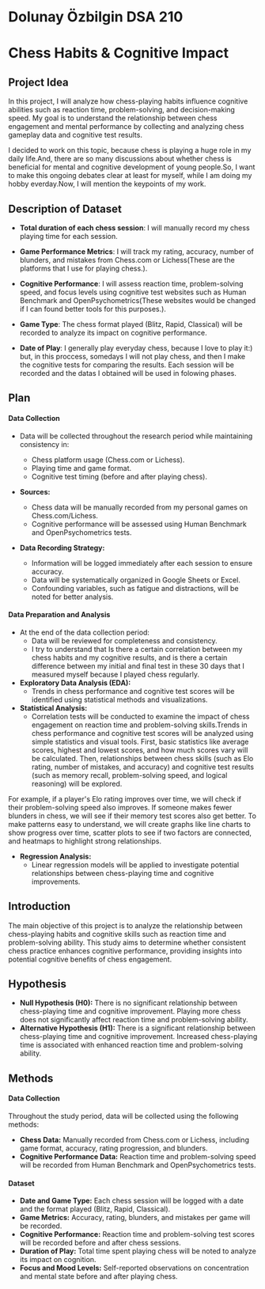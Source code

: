 # Dolunay Özbilgin DSA 210 
# Chess Habits & Cognitive Impact

## **Project Idea**
In this project, I will analyze how chess-playing habits influence cognitive abilities such as reaction time, problem-solving, and decision-making speed. My goal is to understand the relationship between chess engagement and mental performance by collecting and analyzing chess gameplay data and cognitive test results.

I decided to work on this topic, because chess is playing a huge role in my daily life.And, there are so many discussions about whether chess is beneficial for mental and cognitive development of young people.So, I want to make this ongoing debates clear at least for myself, while I am doing my hobby everday.Now, I will mention the keypoints of my work.

## **Description of Dataset**
- **Total duration of each chess session**: I will manually record my chess playing time for each session.

- **Game Performance Metrics**: I will track my rating, accuracy, number of blunders, and mistakes from Chess.com or Lichess(These are the platforms that I use for playing chess.).

- **Cognitive Performance**: I will assess reaction time, problem-solving speed, and focus levels using cognitive test websites such as Human Benchmark and OpenPsychometrics(These websites would be changed if I can found better tools for this purposes.).

- **Game Type**: The chess format played (Blitz, Rapid, Classical) will be recorded to analyze its impact on cognitive performance.

- **Date of Play**: I generally play everyday chess, because I love to play it:) but, in this proccess, somedays I will not play chess, and then I make the cognitive tests for comparing the results. Each session will be recorded and the datas I obtained will be used in folowing phases.

## **Plan**
#### **Data Collection**
- Data will be collected throughout the research period while maintaining consistency in:
  - Chess platform usage (Chess.com or Lichess).
  - Playing time and game format.
  - Cognitive test timing (before and after playing chess).

- **Sources:**
  - Chess data will be manually recorded from my personal games on Chess.com/Lichess.
  - Cognitive performance will be assessed using Human Benchmark and OpenPsychometrics tests.

- **Data Recording Strategy:**
  - Information will be logged immediately after each session to ensure accuracy.
  - Data will be systematically organized in Google Sheets or Excel.
  - Confounding variables, such as fatigue and distractions, will be noted for better analysis.

#### **Data Preparation and Analysis**
- At the end of the data collection period:
  - Data will be reviewed for completeness and consistency.
  - I try to understand that Is there a certain correlation between my chess habits and my cognitive results, and is there a certain difference between my initial and final test in these 30 days that I measured myself because I played chess regularly.
- **Exploratory Data Analysis (EDA):**
  - Trends in chess performance and cognitive test scores will be identified using statistical methods and visualizations.
- **Statistical Analysis:**
  - Correlation tests will be conducted to examine the impact of chess engagement on reaction time and problem-solving skills.Trends in chess performance and cognitive test scores will be analyzed using simple statistics and visual tools. First, basic statistics like average scores, highest and lowest scores, and how much scores vary will be calculated. Then, relationships between chess skills (such as Elo rating, number of mistakes, and accuracy) and cognitive test results (such as memory recall, problem-solving speed, and logical reasoning) will be explored.

For example, if a player's Elo rating improves over time, we will check if their problem-solving speed also improves. If someone makes fewer blunders in chess, we will see if their memory test scores also get better. To make patterns easy to understand, we will create graphs like line charts to show progress over time, scatter plots to see if two factors are connected, and heatmaps to highlight strong relationships.
- **Regression Analysis:**
  - Linear regression models will be applied to investigate potential relationships between chess-playing time and cognitive improvements.


## **Introduction**
The main objective of this project is to analyze the relationship between chess-playing habits and cognitive skills such as reaction time and problem-solving ability. This study aims to determine whether consistent chess practice enhances cognitive performance, providing insights into potential cognitive benefits of chess engagement.

## **Hypothesis**
- **Null Hypothesis (H0):** There is no significant relationship between chess-playing time and cognitive improvement. Playing more chess does not significantly affect reaction time and problem-solving ability.
- **Alternative Hypothesis (H1):** There is a significant relationship between chess-playing time and cognitive improvement. Increased chess-playing time is associated with enhanced reaction time and problem-solving ability.

## **Methods**
#### **Data Collection**
Throughout the study period, data will be collected using the following methods:
- **Chess Data:** Manually recorded from Chess.com or Lichess, including game format, accuracy, rating progression, and blunders.
- **Cognitive Performance Data:** Reaction time and problem-solving speed will be recorded from Human Benchmark and OpenPsychometrics tests.

#### **Dataset**
- **Date and Game Type:** Each chess session will be logged with a date and the format played (Blitz, Rapid, Classical).
- **Game Metrics:** Accuracy, rating, blunders, and mistakes per game will be recorded.
- **Cognitive Performance:** Reaction time and problem-solving test scores will be recorded before and after chess sessions.
- **Duration of Play:** Total time spent playing chess will be noted to analyze its impact on cognition.
- **Focus and Mood Levels:** Self-reported observations on concentration and mental state before and after playing chess.

